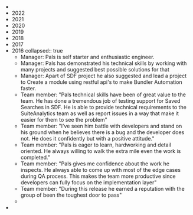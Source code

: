 -
- 2022
- 2021
- 2020
- 2019
- 2018
- 2017
- 2016
  collapsed:: true
	- Manager: Pals is self starter and enthusiastic engineer.
	- Manager: Pals has demonstrated his technical skills by working with many projects and suggested best possible solutions for that
	- Manager: Apart of SDF project he also suggested and lead a project to Create a module using restful api's to make Bundler Automation faster.
	- Team member: "Pals technical skills have been of great value to the team. He has done a tremendous job of testing support for Saved Searches in SDF. He is able to provide technical requirements to the SuiteAnalytics team as well as report issues in a way that make it easier for them to see the problem"
	- Team member: "I’ve seen him battle with developers and stand on his ground when he believes there is a bug and the developer does not. He does it confidently but with a positive attitude."
	- Team member: "Pals is eager to learn, hardworking and detail oriented. He always willing to walk the extra mile even the work is completed."
	- Team member: "Pals gives me confidence about the work he inspects. He always able to come up with most of the edge cases during QA process. This makes the team more productive since developers can fully focus on the implementation layer"
	- Team member: "During this release he earned a reputation with the group of been the toughest door to pass"
	-
-